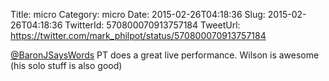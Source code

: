 Title: micro
Category: micro
Date: 2015-02-26T04:18:36
Slug: 2015-02-26T04:18:36
TwitterId: 570800070913757184
TweetUrl: https://twitter.com/mark_philpot/status/570800070913757184

[@BaronJSaysWords](https://twitter.com/BaronJSaysWords) PT does a great live performance.  Wilson is awesome (his solo stuff is also good)